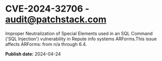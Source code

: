 # CVE-2024-32706 - audit@patchstack.com

Improper Neutralization of Special Elements used in an SQL Command ('SQL Injection') vulnerability in Repute info systems ARForms.This issue affects ARForms: from n/a through 6.4.



**Publish date:** 2024-04-24
